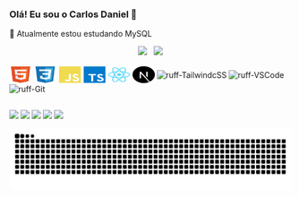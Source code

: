 ### Olá! Eu sou o Carlos Daniel 👋

🌱 Atualmente estou estudando MySQL

<div align="center">
  <img width="48%" src="https://github-readme-stats.vercel.app/api?username=ruuuff&show_icons=true&theme=dracula&include_all_commits=true&count_private=true"/>
  &nbsp;
  <img width="40.3%" src="https://github-readme-stats.vercel.app/api/top-langs/?username=ruuuff&layout=compact&langs_count=16&theme=dracula"/>
</div>

<div style="display: inline_block"><br>
  <img align="center" alt="ruff-HTML" height="30" width="40" src="https://raw.githubusercontent.com/devicons/devicon/master/icons/html5/html5-original.svg">
  <img align="center" alt="ruff-CSS" height="30" width="40" src="https://raw.githubusercontent.com/devicons/devicon/master/icons/css3/css3-original.svg">
  <img align="center" alt="ruff-JS" height="30" width="40" src="https://raw.githubusercontent.com/devicons/devicon/master/icons/javascript/javascript-plain.svg">
  <img align="center" alt="ruff-TS" height="30" width="40" src="https://raw.githubusercontent.com/devicons/devicon/master/icons/typescript/typescript-plain.svg">
  <img align="center" alt="ruff-React" height="30" width="40" src="https://raw.githubusercontent.com/devicons/devicon/master/icons/react/react-original.svg">
  <img align="center" alt="ruff-Nextjs" height="30" width="40" src="https://raw.githubusercontent.com/devicons/devicon/master/icons/nextjs/nextjs-original.svg">
  <img align="center" alt="ruff-TailwindcSS" height="30" width="40" src="https://cdn.jsdelivr.net/gh/devicons/devicon/icons/tailwindcss/tailwindcss-plain.svg" />
  <img align="center" alt="ruff-VSCode" height="30" width="40" src="https://cdn.jsdelivr.net/gh/devicons/devicon/icons/vscode/vscode-original.svg" />
  <img align="center" alt="ruff-Git" height="30" width="40"  src="https://cdn.jsdelivr.net/gh/devicons/devicon/icons/git/git-original.svg" />
</div>

##

<div>
  <a href = "mailto:dev.cdfaria@gmail.com"><img src="https://img.shields.io/badge/-Gmail-%23333?style=for-the-badge&logo=gmail&logoColor=white" target="_blank"></a>
  <a href="https://www.linkedin.com/in/ruuuff/" target="_blank"><img src="https://img.shields.io/badge/-LinkedIn-%230077B5?style=for-the-badge&logo=linkedin&logoColor=white" target="_blank"></a> 
 	<a href="https://www.twitch.tv/ruuuff_" target="_blank"><img src="https://img.shields.io/badge/Twitch-9146FF?style=for-the-badge&logo=twitch&logoColor=white" target="_blank"></a>
  <a href="http://discordapp.com/users/368972013395640322" target="_blank"><img src="https://img.shields.io/badge/Discord-7289DA?style=for-the-badge&logo=discord&logoColor=white" target="_blank"></a>
  <a href="https://instagram.com/ruuuff" target="_blank"><img src="https://img.shields.io/badge/-Instagram-%23E4405F?style=for-the-badge&logo=instagram&logoColor=white" target="_blank"></a>
</div>

![Snake animation](https://github.com/ruuuff/ruuuff/blob/output/github-contribution-grid-snake.svg)
